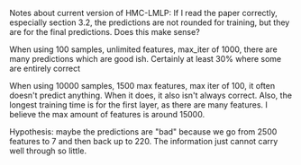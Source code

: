 Notes about current version of HMC-LMLP:
If I read the paper correctly, especially section 3.2, the predictions are not rounded
for training, but they are for the final predictions. Does this make sense?

When using 100 samples, unlimited features, max_iter of 1000, there are many 
predictions which are good ish. Certainly at least 30% where some are entirely correct

When using 10000 samples, 1500 max features, max iter of 100, it often doesn't 
predict anything. When it does, it also isn't always correct. Also, the longest 
training time is for the first layer, as there are many features. I believe
the max amount of features is around 15000.

Hypothesis: maybe the predictions are "bad" because we go from 2500 features to 7 
and then back up to 220. The information just cannot carry well through so little.